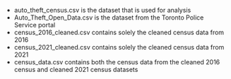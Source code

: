 * auto_theft_census.csv is the dataset that is used for analysis
* Auto_Theft_Open_Data.csv is the dataset from the Toronto Police Service portal
* census_2016_cleaned.csv contains solely the cleaned census data from 2016
* census_2021_cleaned.csv contains solely the cleaned census data from 2021
* census_data.csv contains both the census data from the cleaned 2016 census and cleaned 2021 census datasets

